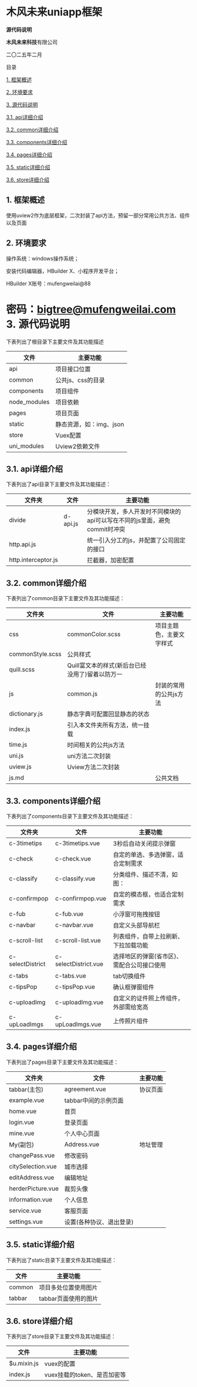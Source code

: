 # **木风未来uniapp框架**

**源代码说明**

**木风未来科技**有限公司

二〇二五年二月

目录

[1. 框架概述](#_Toc938)

[2. 环境要求](#_Toc17438)

[3. 源代码说明](#_Toc10378)

[3.1. api详细介绍](#_Toc10077)

[3.2. common详细介绍](#_Toc3666)

[3.3. components详细介绍](#_Toc14361)

[3.4. pages详细介绍](#_Toc17406)

[3.5. static详细介绍](#_Toc21780)

[3.6. store详细介绍](#_Toc21780)

## 

## 1. **框架**概述

使用uview2作为底层框架，二次封装了api方法，预留一部分常用公共方法、组件以及页面



## 2. **环境要求**

操作系统：windows操作系统；

安装代码编辑器，HBuilder X、小程序开发平台；

HBuilder X账号：mufengweilai@88 

密码：bigtree@mufengweilai.com
3. **源代码说明**
============

下表列出了根目录下主要文件及其功能描述

| 文件           | 主要功能            |
| ------------ | --------------- |
| api          | 项目接口位置          |
| common       | 公共js、css的目录     |
| components   | 项目组件            |
| node_modules | 项目依赖            |
| pages        | 项目页面            |
| static       | 静态资源，如：img、json |
| store        | Vuex配置          |
| uni_modules  | Uview2依赖文件      |

3.1. **api详细介绍**
----------------

下表列出了api目录下主要文件及其功能描述：

| 文件夹                 | 文件       | 主要功能                                       |
| ------------------- | -------- | ------------------------------------------ |
| divide              | d-api.js | 分模块开发，多人开发时不同模块的api可以写在不同的js里面，避免commit时冲突 |
| http.api.js         |          | 统一引入分工的js，并配置了公司固定的接口                      |
| http.interceptor.js |          | 拦截器，加密配置                                   |

3.2. **common详细介绍**
-------------------

下表列出了common目录下主要文件及其功能描述：

| 文件夹              | 文件                          | 主要功能         |
| ---------------- | --------------------------- | ------------ |
| css              | commonColor.scss            | 项目主题色，主要文字样式 |
| commonStyle.scss | 公共样式                        |              |
| quill.scss       | Quill富文本的样式(新后台已经没用了)留着以防万一 |              |
| js               | common.js                   | 封装的常用的公共js方法 |
| dictionary.js    | 静态字典可配置回显静态的状态              |              |
| index.js         | 引入本文件夹所有方法，统一挂载             |              |
| time.js          | 时间相关的公共js方法                 |              |
| uni.js           | uni方法二次封装                   |              |
| uview.js         | Uview方法二次封装                 |              |
| js.md            |                             | 公共文档         |

3.3. components**详细介绍**
---------------------------

下表列出了components目录下主要文件及其功能描述：

| 文件夹              | 文件                   | 主要功能                   |
| ---------------- | -------------------- | ---------------------- |
| c-3timetips      | c-3timetips.vue      | 3秒后自动关闭提示弹窗            |
| c-check          | c-check.vue          | 自定的单选、多选弹窗，适合定制需求      |
| c-classify       | c-classify.vue       | 分类组件、描述不清，如图：          |
| c-confirmpop     | c-confirmpop.vue     | 自定的模态框，也适合定制需求         |
| c-fub            | c-fub.vue            | 小浮窗可拖拽按钮               |
| c-navbar         | c-navbar.vue         | 自定义头部导航栏               |
| c-scroll-list    | c-scroll-list.vue    | 列表组件，自带上拉刷新、下拉加载功能     |
| c-selectDistrict | c-selectDistrict.vue | 选择地区的弹窗(省市区)、需配合公司接口使用 |
| c-tabs           | c-tabs.vue           | tab切换组件                |
| c-tipsPop        | c-tipsPop.vue        | 确认框弹窗组件                |
| c-uploadImg      | c-uploadImg.vue      | 自定义的证件照上传组件，外部需给宽高     |
| c-upLoadImgs     | c-upLoadImgs.vue     | 上传照片组件                 |

3.4. pages**详细介绍**
----------------------

下表列出了pages目录下主要文件及其功能描述：

| 文件夹               | 文件            | 主要功能 |
| ----------------- | ------------- | ---- |
| tabbar(主包)        | agreement.vue | 协议页面 |
| example.vue       | tabbar中间的示例页面 |      |
| home.vue          | 首页            |      |
| login.vue         | 登录页面          |      |
| mine.vue          | 个人中心页面        |      |
| My(副包)            | Address.vue   | 地址管理 |
| changePass.vue    | 修改密码          |      |
| citySelection.vue | 城市选择          |      |
| editAddress.vue   | 编辑地址          |      |
| herderPicture.vue | 裁剪头像          |      |
| information.vue   | 个人信息          |      |
| service.vue       | 客服页面          |      |
| settings.vue      | 设置(各种协议、退出登录) |      |

3.5. static**详细介绍**
-----------------------

下表列出了static目录下主要文件及其功能描述：

| 文件     | 主要功能          |
| ------ | ------------- |
| common | 项目多处位置使用图片    |
| tabbar | tabbar页面使用的图片 |

3.6. **store**详细介绍
----------------------

下表列出了store目录下主要文件及其功能描述：

| 文件          | 主要功能               |
| ----------- | ------------------ |
| $u.mixin.js | vuex的配置            |
| index.js    | vuex挂载的token、是否加密等 |


